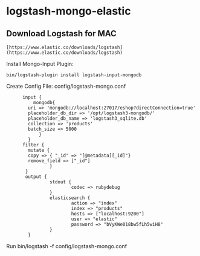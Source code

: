 # logstash-mongo-elastic

## Download Logstash for MAC

    [https://www.elastic.co/downloads/logstash](https://www.elastic.co/downloads/logstash)
    
    
Install Mongo-Input Plugin:

    bin/logstash-plugin install logstash-input-mongodb
    

Create Config File: config/logstash-mongo.conf


          input {
              mongodb{
            uri => 'mongodb://localhost:27017/eshop?directConnection=true'
            placeholder_db_dir => '/opt/logstash3-mongodb/'
            placeholder_db_name => 'logstash3_sqlite.db'
            collection => 'products'
            batch_size => 5000
                }
            }
          filter {
            mutate {
            copy => { "_id" => "[@metadata][_id]"}
            remove_field => ["_id"]
                    }
           }
           output {
                    stdout {
                            codec => rubydebug
                    }
                    elasticsearch {
                            action => "index"
                            index => "products"
                            hosts => ["localhost:9200"]
                            user => "elastic"
                            password => "bVyKWe018bw5fLh5wiH8"
                    }
            }




Run
      bin/logstash -f config/logstash-mongo.conf
